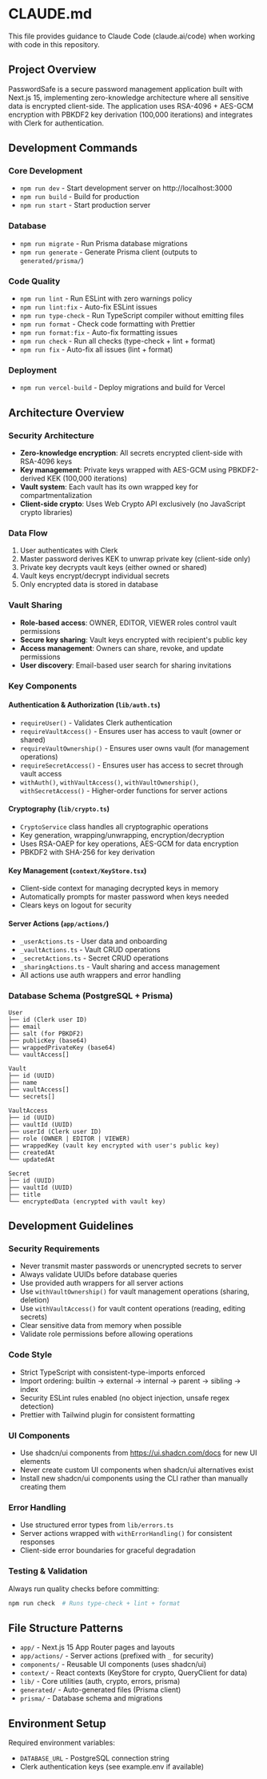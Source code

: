 # CLAUDE.md

This file provides guidance to Claude Code (claude.ai/code) when working with code in this repository.

## Project Overview

PasswordSafe is a secure password management application built with Next.js 15, implementing zero-knowledge architecture where all sensitive data is encrypted client-side. The application uses RSA-4096 + AES-GCM encryption with PBKDF2 key derivation (100,000 iterations) and integrates with Clerk for authentication.

## Development Commands

### Core Development

- `npm run dev` - Start development server on http://localhost:3000
- `npm run build` - Build for production
- `npm run start` - Start production server

### Database

- `npm run migrate` - Run Prisma database migrations
- `npm run generate` - Generate Prisma client (outputs to `generated/prisma/`)

### Code Quality

- `npm run lint` - Run ESLint with zero warnings policy
- `npm run lint:fix` - Auto-fix ESLint issues
- `npm run type-check` - Run TypeScript compiler without emitting files
- `npm run format` - Check code formatting with Prettier
- `npm run format:fix` - Auto-fix formatting issues
- `npm run check` - Run all checks (type-check + lint + format)
- `npm run fix` - Auto-fix all issues (lint + format)

### Deployment

- `npm run vercel-build` - Deploy migrations and build for Vercel

## Architecture Overview

### Security Architecture

- **Zero-knowledge encryption**: All secrets encrypted client-side with RSA-4096 keys
- **Key management**: Private keys wrapped with AES-GCM using PBKDF2-derived KEK (100,000 iterations)
- **Vault system**: Each vault has its own wrapped key for compartmentalization
- **Client-side crypto**: Uses Web Crypto API exclusively (no JavaScript crypto libraries)

### Data Flow

1. User authenticates with Clerk
2. Master password derives KEK to unwrap private key (client-side only)
3. Private key decrypts vault keys (either owned or shared)
4. Vault keys encrypt/decrypt individual secrets
5. Only encrypted data is stored in database

### Vault Sharing

- **Role-based access**: OWNER, EDITOR, VIEWER roles control vault permissions
- **Secure key sharing**: Vault keys encrypted with recipient's public key
- **Access management**: Owners can share, revoke, and update permissions
- **User discovery**: Email-based user search for sharing invitations

### Key Components

#### Authentication & Authorization (`lib/auth.ts`)

- `requireUser()` - Validates Clerk authentication
- `requireVaultAccess()` - Ensures user has access to vault (owner or shared)
- `requireVaultOwnership()` - Ensures user owns vault (for management operations)
- `requireSecretAccess()` - Ensures user has access to secret through vault access
- `withAuth()`, `withVaultAccess()`, `withVaultOwnership()`, `withSecretAccess()` - Higher-order functions for server actions

#### Cryptography (`lib/crypto.ts`)

- `CryptoService` class handles all cryptographic operations
- Key generation, wrapping/unwrapping, encryption/decryption
- Uses RSA-OAEP for key operations, AES-GCM for data encryption
- PBKDF2 with SHA-256 for key derivation

#### Key Management (`context/KeyStore.tsx`)

- Client-side context for managing decrypted keys in memory
- Automatically prompts for master password when keys needed
- Clears keys on logout for security

#### Server Actions (`app/actions/`)

- `_userActions.ts` - User data and onboarding
- `_vaultActions.ts` - Vault CRUD operations
- `_secretActions.ts` - Secret CRUD operations
- `_sharingActions.ts` - Vault sharing and access management
- All actions use auth wrappers and error handling

### Database Schema (PostgreSQL + Prisma)

```
User
├── id (Clerk user ID)
├── email
├── salt (for PBKDF2)
├── publicKey (base64)
├── wrappedPrivateKey (base64)
└── vaultAccess[]

Vault
├── id (UUID)
├── name
├── vaultAccess[]
└── secrets[]

VaultAccess
├── id (UUID)
├── vaultId (UUID)
├── userId (Clerk user ID)
├── role (OWNER | EDITOR | VIEWER)
├── wrappedKey (vault key encrypted with user's public key)
├── createdAt
└── updatedAt

Secret
├── id (UUID)
├── vaultId (UUID)
├── title
└── encryptedData (encrypted with vault key)
```

## Development Guidelines

### Security Requirements

- Never transmit master passwords or unencrypted secrets to server
- Always validate UUIDs before database queries
- Use provided auth wrappers for all server actions
- Use `withVaultOwnership()` for vault management operations (sharing, deletion)
- Use `withVaultAccess()` for vault content operations (reading, editing secrets)
- Clear sensitive data from memory when possible
- Validate role permissions before allowing operations

### Code Style

- Strict TypeScript with consistent-type-imports enforced
- Import ordering: builtin → external → internal → parent → sibling → index
- Security ESLint rules enabled (no object injection, unsafe regex detection)
- Prettier with Tailwind plugin for consistent formatting

### UI Components

- Use shadcn/ui components from https://ui.shadcn.com/docs for new UI elements
- Never create custom UI components when shadcn/ui alternatives exist
- Install new shadcn/ui components using the CLI rather than manually creating them

### Error Handling

- Use structured error types from `lib/errors.ts`
- Server actions wrapped with `withErrorHandling()` for consistent responses
- Client-side error boundaries for graceful degradation

### Testing & Validation

Always run quality checks before committing:

```bash
npm run check  # Runs type-check + lint + format
```

## File Structure Patterns

- `app/` - Next.js 15 App Router pages and layouts
- `app/actions/` - Server actions (prefixed with `_` for security)
- `components/` - Reusable UI components (uses shadcn/ui)
- `context/` - React contexts (KeyStore for crypto, QueryClient for data)
- `lib/` - Core utilities (auth, crypto, errors, prisma)
- `generated/` - Auto-generated files (Prisma client)
- `prisma/` - Database schema and migrations

## Environment Setup

Required environment variables:

- `DATABASE_URL` - PostgreSQL connection string
- Clerk authentication keys (see example.env if available)
